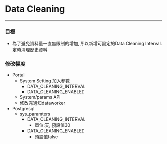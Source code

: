 # Data Cleaning

---

### 目標

* 為了避免資料量一直無限制的增加, 所以新增可設定的Data Cleaning Interval. 定時清理歷史資料

### 修改幅度

* Portal
  * System Setting 加入參數
    * DATA\_CLEANING\_INTERVAL
    * DATA\_CLEANING\_ENABLED
  * System/params API
  * 修改完通知dataworker
* Postgresql
  * sys\_paramters
    * DATA\_CLEANING\_INTERVAL
      * 單位:天, 預設值30
    * DATA\_CLEANING\_ENABLED
      * 預設值false



